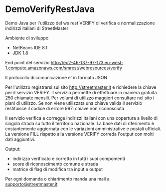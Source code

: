 # DemoVerifyRestJava
Demo Java per l'utilizzo del ws rest VERIFY di verifica e normalizzazione indirizzi italiani di StreetMaster 


Ambiente di sviluppo
  - NetBeans IDE 8.1
  - JDK 1.8

End point del servizio 
    http://ec2-46-137-97-173.eu-west-1.compute.amazonaws.com/smrest/webresources/verify

Il protocollo di comunicazione e' in formato JSON 

Per l'utilizzo registrarsi sul sito http://streetmaster.it e richiedere la chiave per il servizio VERIFY.
Il servizio permette di effettuare in maniera gratuita 250 chiamate mensili. 
Per volumi di utilizzo maggiori consultare nel sito i piani di utilizzo.
Se non viene utilizzata una chiave valida il servizio restituisce il codice di errore 997: chiave non riconosciuta

Il servizio verifica e corregge indirizzi italiani con una copertura a livello di singola strada su tutto il territorio nazionale.
La base dati di riferimento è costantemente aggiornata con le variazioni amministrative e postali ufficiali.
La versione FILL rispetto alla versione VERIFY correda l'output con molti dati aggiuntivi.
  
Output:
  - indirizzo verificato e corretto in tutti i suoi compomenti
  - score di riconoscimento comune e strada
  - matrice di flag di modifica tra input e output

Per ogni domanda o chiarimento manda una mail a supporto@streetmaster.it
